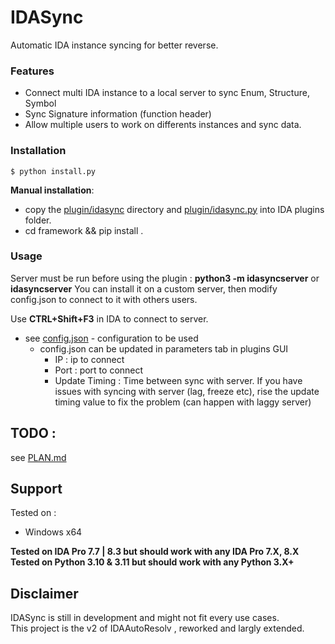 # IDASync

Automatic IDA instance syncing for better reverse.

### Features
* Connect multi IDA instance to a local server to sync Enum, Structure, Symbol
* Sync Signature information (function header)
* Allow multiple users to work on differents instances and sync data. 


### Installation
```
$ python install.py
```

**Manual installation**: 
 * copy the [plugin/idasync](plugin/idasync/) directory and [plugin/idasync.py](plugin/idasync.py) into IDA plugins folder.
 * cd framework && pip install .


### Usage

Server must be run before using the plugin : **python3 -m idasyncserver** or **idasyncserver**
You can install it on a custom server, then modify config.json to connect to it with others users.

Use **CTRL+Shift+F3** in IDA to connect to server.
* see [config.json](config.json) - configuration to be used
    * config.json can be updated in parameters tab in plugins GUI
        - IP : ip to connect
        - Port : port to connect
        - Update Timing : Time between sync with server. If you have issues with syncing with server (lag, freeze etc), rise the update timing value to fix the problem (can happen with laggy server)


## TODO : 

see [PLAN.md](PLAN.md)

## Support

Tested on : 
* Windows x64

**Tested on IDA Pro 7.7 | 8.3 but should work with any IDA Pro 7.X, 8.X**  
**Tested on Python 3.10 & 3.11 but should work with any Python 3.X+**  

## Disclaimer
IDASync is still in development and might not fit every use cases.  
This project is the v2 of IDAAutoResolv , reworked and largly extended.  

